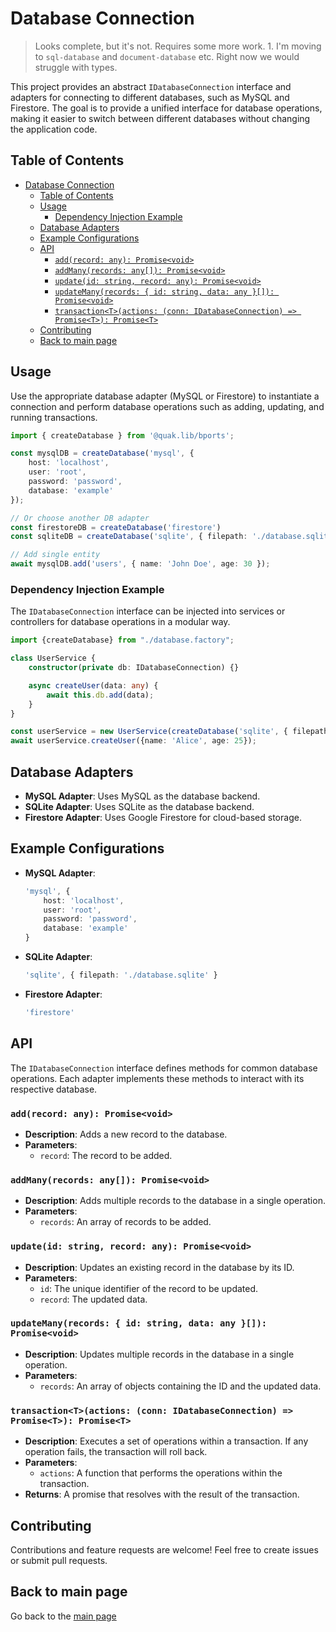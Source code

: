 # Database Connection

> Looks complete, but it's not. Requires some more work. 1. I'm moving to `sql-database` and `document-database` etc. Right now we would struggle with types.

This project provides an abstract `IDatabaseConnection` interface and adapters for connecting to different databases, such as MySQL and Firestore. The goal is to provide a unified interface for database operations, making it easier to switch between different databases without changing the application code.

## Table of Contents
- [Database Connection](#database-connection)
  - [Table of Contents](#table-of-contents)
  - [Usage](#usage)
    - [Dependency Injection Example](#dependency-injection-example)
  - [Database Adapters](#database-adapters)
  - [Example Configurations](#example-configurations)
  - [API](#api)
    - [`add(record: any): Promise<void>`](#addrecord-any-promisevoid)
    - [`addMany(records: any[]): Promise<void>`](#addmanyrecords-any-promisevoid)
    - [`update(id: string, record: any): Promise<void>`](#updateid-string-record-any-promisevoid)
    - [`updateMany(records: { id: string, data: any }[]): Promise<void>`](#updatemanyrecords--id-string-data-any--promisevoid)
    - [`transaction<T>(actions: (conn: IDatabaseConnection) => Promise<T>): Promise<T>`](#transactiontactions-conn-idatabaseconnection--promiset-promiset)
  - [Contributing](#contributing)
  - [Back to main page](#back-to-main-page)

## Usage

Use the appropriate database adapter (MySQL or Firestore) to instantiate a connection and perform database operations such as adding, updating, and running transactions.

```typescript
import { createDatabase } from '@quak.lib/bports';

const mysqlDB = createDatabase('mysql', {
    host: 'localhost',
    user: 'root',
    password: 'password',
    database: 'example'
});

// Or choose another DB adapter
const firestoreDB = createDatabase('firestore')
const sqliteDB = createDatabase('sqlite', { filepath: './database.sqlite' })

// Add single entity
await mysqlDB.add('users', { name: 'John Doe', age: 30 });
```

### Dependency Injection Example

The `IDatabaseConnection` interface can be injected into services or controllers for database operations in a modular way.

```typescript
import {createDatabase} from "./database.factory";

class UserService {
    constructor(private db: IDatabaseConnection) {}

    async createUser(data: any) {
        await this.db.add(data);
    }
}

const userService = new UserService(createDatabase('sqlite', { filepath: './databse.sqlite' }));
await userService.createUser({name: 'Alice', age: 25});
```

## Database Adapters

- **MySQL Adapter**: Uses MySQL as the database backend.
- **SQLite Adapter**: Uses SQLite as the database backend.
- **Firestore Adapter**: Uses Google Firestore for cloud-based storage.

## Example Configurations

- **MySQL Adapter**:
    ```typescript
    'mysql', {
        host: 'localhost',
        user: 'root',
        password: 'password',
        database: 'example'
    }
    ```

- **SQLite Adapter**:
    ```typescript
    'sqlite', { filepath: './database.sqlite' }
    ```

- **Firestore Adapter**:
    ```typescript
    'firestore'
    ```

## API

The `IDatabaseConnection` interface defines methods for common database operations. Each adapter implements these methods to interact with its respective database.

### `add(record: any): Promise<void>`
- **Description**: Adds a new record to the database.
- **Parameters**:
  - `record`: The record to be added.

### `addMany(records: any[]): Promise<void>`
- **Description**: Adds multiple records to the database in a single operation.
- **Parameters**:
  - `records`: An array of records to be added.

### `update(id: string, record: any): Promise<void>`
- **Description**: Updates an existing record in the database by its ID.
- **Parameters**:
  - `id`: The unique identifier of the record to be updated.
  - `record`: The updated data.

### `updateMany(records: { id: string, data: any }[]): Promise<void>`
- **Description**: Updates multiple records in the database in a single operation.
- **Parameters**:
  - `records`: An array of objects containing the ID and the updated data.

### `transaction<T>(actions: (conn: IDatabaseConnection) => Promise<T>): Promise<T>`
- **Description**: Executes a set of operations within a transaction. If any operation fails, the transaction will roll back.
- **Parameters**:
  - `actions`: A function that performs the operations within the transaction.
- **Returns**: A promise that resolves with the result of the transaction.

## Contributing

Contributions and feature requests are welcome! Feel free to create issues or submit pull requests.

## Back to main page

Go back to the [main page](/README.md)
